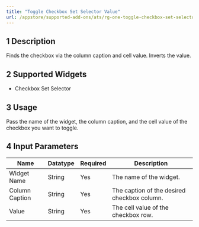 ```yaml
---
title: "Toggle Checkbox Set Selector Value"
url: /appstore/supported-add-ons/ats/rg-one-toggle-checkbox-set-selector-value/
---
```


## 1 Description

Finds the checkbox via the column caption and cell value. Inverts the value.

## 2 Supported Widgets

* Checkbox Set Selector

## 3 Usage

Pass the name of the widget, the column caption, and the cell value of the checkbox you want to toggle.

## 4 Input Parameters

Name | Datatype | Required | Description
---- | -------- | ------- |---------------
Widget Name | String | Yes | The name of the widget.
Column Caption | String | Yes | The caption of the desired checkbox column.
Value | String | Yes | The cell value of the checkbox row.
